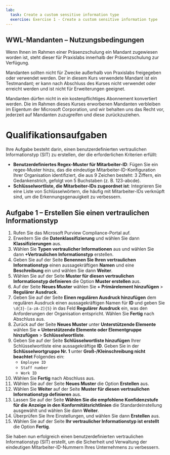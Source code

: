 ```yaml
---
lab:
  task: Create a custom sensitive information type
  exercise: Exercise 1 - Create a custom sensitive information type
---
```


## WWL-Mandanten – Nutzungsbedingungen

Wenn Ihnen im Rahmen einer Präsenzschulung ein Mandant zugewiesen worden ist, steht dieser für Praxislabs innerhalb der Präsenzschulung zur Verfügung.

Mandanten sollten nicht für Zwecke außerhalb von Praxislabs freigegeben oder verwendet werden. Der in diesem Kurs verwendete Mandant ist ein Testmandant; er kann nach Abschluss des Kurses nicht verwendet oder erreicht werden und ist nicht für Erweiterungen geeignet.

Mandanten dürfen nicht in ein kostenpflichtiges Abonnement konvertiert werden. Die im Rahmen dieses Kurses erworbenen Mandanten verbleiben im Eigentum der Microsoft Corporation, und wir behalten uns das Recht vor, jederzeit auf Mandanten zuzugreifen und diese zurückzuziehen.

# Qualifikationsaufgaben

Ihre Aufgabe besteht darin, einen benutzerdefinierten vertraulichen Informationstyp (SIT) zu erstellen, der die erforderlichen Kriterien erfüllt:

- **Benutzerdefiniertes Regex-Muster für Mitarbeiter-ID**: Fügen Sie ein regex-Muster hinzu, das die eindeutige Mitarbeiter-ID-Konfiguration Ihrer Organisation identifiziert, die aus 9 Zeichen besteht: 3 Ziffern, ein Gedankenstrich, gefolgt von 5 Buchstaben (z. B. 123-abcde).
- **Schlüsselwortliste, die Mitarbeiter-IDs zugeordnet ist**: Integrieren Sie eine Liste von Schlüsselwörtern, die häufig mit Mitarbeiter-IDs verknüpft sind, um die Erkennungsgenauigkeit zu verbessern.

## Aufgabe 1 – Erstellen Sie einen vertraulichen Informationstyp

1. Rufen Sie das Microsoft Purview Compliance-Portal auf.
1. Erweitern Sie die **Datenklassifizierung** und wählen Sie dann **Klassifizierungen** aus.
1. Wählen Sie **Typen vertraulicher Informationen** aus und wählen Sie dann **+Vertraulichen Informationstyp** erstellen.
1. Geben Sie auf der Seite **Benennen Sie Ihren vertraulichen Informationstyp** einen aussagekräftigen **Namen** und eine **Beschreibung** ein und wählen Sie dann **Weiter**.
1. Wählen Sie auf der Seite **Muster für diesen vertraulichen Informationstyp definieren** die Option **Muster erstellen** aus.
1. Auf der Seite **Neues Muster** wählen Sie **+ Primärelement hinzufügen** > **Regulärer Ausdruck**.
1. Geben Sie auf der Seite **Einen regulären Ausdruck hinzufügen** dem regulären Ausdruck einen aussagekräftigen Namen für **ID** und geben Sie `\d{3}-[a-zA-Z]{5}` in das Feld **Regulärer Ausdruck** ein, was den Anforderungen der Organisation entspricht. Wählen Sie **Fertig** nach Abschluss aus.
1. Zurück auf der Seite **Neues Muster** unter **Unterstützende Elemente** wählen Sie **+ Unterstützende Elemente oder Elementgruppe hinzufügen** > **Schlüsselwortliste**.
1. Geben Sie auf der Seite **Schlüsselwortliste hinzufügen** Ihrer Schlüsselwortliste eine aussagekräftige **ID**. Geben Sie in der **Schlüsselwortgruppe Nr. 1** unter **Groß-/Kleinschreibung nicht beachtet** Folgendes ein:
   - `Employee ID`
   - `Staff number`
   - `Work ID`
1. Wählen Sie **Fertig** nach Abschluss aus.
1. Wählen Sie auf der Seite **Neues Muster** die Option **Erstellen** aus.
1. Wählen Sie **Weiter** auf der Seite **Muster für diesen vertraulichen Informationstyp definieren** aus.
1. Lassen Sie auf der Seite **Wählen Sie die empfohlene Konfidenzstufe für die Anzeige in den Konformitätsrichtlinien** die Standardeinstellung ausgewählt und wählen Sie dann **Weiter**.
1. Überprüfen Sie Ihre Einstellungen, und wählen Sie dann **Erstellen** aus.
1. Wählen Sie auf der Seite **Ihr vertraulicher Informationstyp ist erstellt** die Option **Fertig**.

Sie haben nun erfolgreich einen benutzerdefinierten vertraulichen Informationstyp (SIT) erstellt, um die Sicherheit und Verwaltung der eindeutigen Mitarbeiter-ID-Nummern Ihres Unternehmens zu verbessern.
